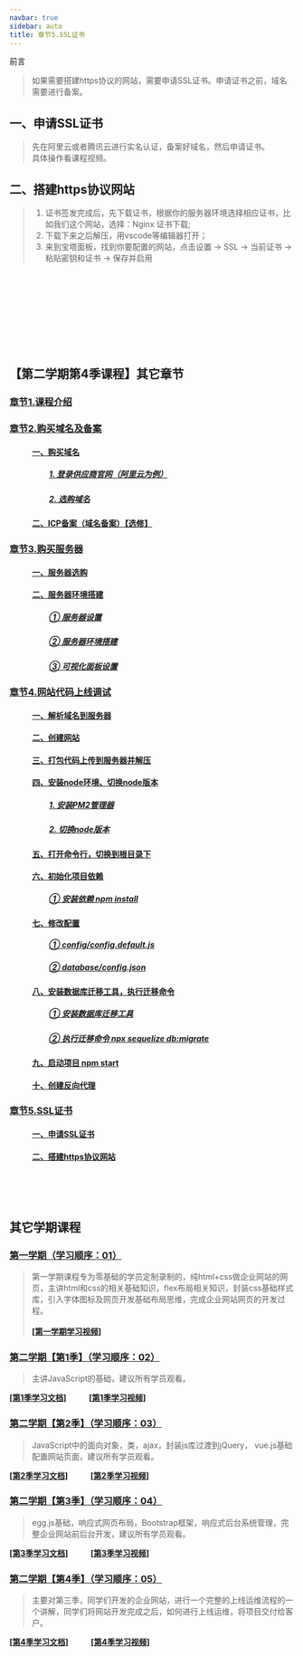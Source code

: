 ```yaml
---
navbar: true
sidebar: auto
title: 章节5.SSL证书
---
```


前言
> 如果需要搭建https协议的网站，需要申请SSL证书。申请证书之前，域名需要进行备案。
## 一、申请SSL证书
> 先在阿里云或者腾讯云进行实名认证，备案好域名，然后申请证书。<br/>
> 具体操作看课程视频。

## 二、搭建https协议网站
> 1. 证书签发完成后，先下载证书，根据你的服务器环境选择相应证书，比如我们这个网站，选择：Nginx 证书下载;<br/>
> 2. 下载下来之后解压，用vscode等编辑器打开；<br/>
> 3. 来到宝塔面板，找到你要配置的网站，点击设置 -> SSL -> 当前证书 -> 粘贴密钥和证书 -> 保存并启用

















<br/><br/><br/><br/><br/><br/><br/><br/>

## 【第二学期第4季课程】其它章节
### [章节1.课程介绍](/secondless/w-d '章节1.课程介绍')
<!-- <LessList  /> -->
### [章节2.购买域名及备案](/secondless/w-d/购买域名 '章节2.购买域名及备案')
####  <a href="/secondless/w-d/购买域名.html#一、购买域名" style="margin-left:40px;">一、购买域名</a>
##### <a href="/secondless/w-d/购买域名.html#_1-登录供应商官网-阿里云为例" style="margin-left:70px;">1. 登录供应商官网（阿里云为例）</a>
##### <a href="/secondless/w-d/购买域名.html#_2-选购域名" style="margin-left:70px;">2. 选购域名</a>
####  <a href="/secondless/w-d/购买域名.html#二、icp备案-域名备案-【选修】" style="margin-left:40px;">二、ICP备案（域名备案）【选修】</a>
### [章节3.购买服务器](/secondless/w-d/购买服务器 '章节3.购买服务器')
####  <a href="/secondless/w-d/购买服务器.html#一、服务器选购" style="margin-left:40px;">一、服务器选购</a>
####  <a href="/secondless/w-d/购买服务器.html#二、服务器环境搭建" style="margin-left:40px;">二、服务器环境搭建</a>
##### <a href="/secondless/w-d/购买服务器.html#_1-服务器设置" style="margin-left:70px;">① 服务器设置</a>
##### <a href="/secondless/w-d/购买服务器.html#_2-服务器环境搭建" style="margin-left:70px;">② 服务器环境搭建</a>
##### <a href="/secondless/w-d/购买服务器.html#_3-可视化面板设置" style="margin-left:70px;">③ 可视化面板设置</a>
### [章节4.网站代码上线调试](/secondless/w-d/网站代码上线调试 '章节3.网站代码上线调试')
####  <a href="/secondless/w-d/网站代码上线调试.html#一、解析域名到服务器" style="margin-left:40px;">一、解析域名到服务器</a>
####  <a href="/secondless/w-d/网站代码上线调试.html#二、创建网站" style="margin-left:40px;">二、创建网站</a>
####  <a href="/secondless/w-d/网站代码上线调试.html#三、打包代码上传到服务器并解压" style="margin-left:40px;">三、打包代码上传到服务器并解压</a>
####  <a href="/secondless/w-d/网站代码上线调试.html#四、安装node环境、切换node版本" style="margin-left:40px;">四、安装node环境、切换node版本</a>
##### <a href="/secondless/w-d/网站代码上线调试.html#_1-安装pm2管理器" style="margin-left:70px;">1. 安装PM2管理器</a>
##### <a href="/secondless/w-d/网站代码上线调试.html#_2-切换node版本" style="margin-left:70px;">2. 切换node版本</a>
####  <a href="/secondless/w-d/网站代码上线调试.html#五、打开命令行-切换到根目录下" style="margin-left:40px;">五、打开命令行，切换到根目录下</a>
####  <a href="/secondless/w-d/网站代码上线调试.html#六、初始化项目依赖" style="margin-left:40px;">六、初始化项目依赖</a>
##### <a href="/secondless/w-d/网站代码上线调试.html#_1-安装依赖-npm-install" style="margin-left:70px;">① 安装依赖 npm install</a>
####  <a href="/secondless/w-d/网站代码上线调试.html#七、修改配置" style="margin-left:40px;">七、修改配置</a>
##### <a href="/secondless/w-d/网站代码上线调试.html#_1-config-config-default-js" style="margin-left:70px;">① config/config.default.js</a>
##### <a href="/secondless/w-d/网站代码上线调试.html#_2-database-config-json" style="margin-left:70px;">② database/config.json</a>
####  <a href="/secondless/w-d/网站代码上线调试.html#八、安装数据库迁移工具-执行迁移命令" style="margin-left:40px;">八、安装数据库迁移工具，执行迁移命令</a>
##### <a href="/secondless/w-d/网站代码上线调试.html#_1-安装数据库迁移工具" style="margin-left:70px;">① 安装数据库迁移工具</a>
##### <a href="/secondless/w-d/网站代码上线调试.html#_2-执行迁移命令-npx-sequelize-db-migrate" style="margin-left:70px;">② 执行迁移命令 npx sequelize db:migrate</a>
####  <a href="/secondless/w-d/网站代码上线调试.html#九、启动项目-npm-start" style="margin-left:40px;">九、启动项目 npm start</a>
####  <a href="/secondless/w-d/网站代码上线调试.html#十、创建反向代理" style="margin-left:40px;">十、创建反向代理</a>
### [章节5.SSL证书](/secondless/w-d/SSL证书 '章节5.SSL证书')
####  <a href="/secondless/w-d/SSL证书.html#一、申请ssl证书" style="margin-left:40px;">一、申请SSL证书</a>
####  <a href="/secondless/w-d/SSL证书.html#二、搭建https协议网站" style="margin-left:40px;">二、搭建https协议网站</a>


<br/><br/><br/>



## 其它学期课程
### [第一学期（学习顺序：01）](/aboutless.html '第一学期课程')
> 第一学期课程专为零基础的学员定制录制的，纯html+css做企业网站的网页，主讲html和css的相关基础知识，flex布局相关知识，封装css基础样式库，引入字体图标及网页开发基础布局思维，完成企业网站网页的开发过程。<br/><br/>
<b><a href="https://study.163.com/course/courseMain.htm?courseId=1213374826&share=2&shareId=480000002289674" target="_blank">[第一学期学习视频]</a>
</b>

### [第二学期【第1季】（学习顺序：02）](/secondless/w-a '第二学期第1季课程')
> 主讲JavaScript的基础，建议所有学员观看。<br/>
<b>
   <a href="/secondless/w-a.html" target="_blank">[第1季学习文档]</a>&nbsp;&nbsp;&nbsp;&nbsp;&nbsp;
   <a style="margin-left:20px;" href="https://study.163.com/course/courseMain.htm?share=2&shareId=480000002289674&courseId=1213550818" target="_blank">[第1季学习视频]</a>
</b>

### [第二学期【第2季】（学习顺序：03）](/secondless/w-b '第二学期第2季课程')
> JavaScript中的面向对象，类，ajax，封装js库过渡到jQuery， vue.js基础配置网站页面，建议所有学员观看。<br/>
<b>
   <a href="/secondless/w-b.html" target="_blank">[第2季学习文档]</a>&nbsp;&nbsp;&nbsp;&nbsp;&nbsp;
   <a style="margin-left:20px;" href="https://study.163.com/course/courseMain.htm?share=2&shareId=480000002289674&courseId=1213781850" target="_blank">[第2季学习视频]</a>
</b>

### [第二学期【第3季】（学习顺序：04）](/secondless/w-c '第二学期第3季课程')
> egg.js基础，响应式网页布局，Bootstrap框架，响应式后台系统管理，完整企业网站前后台开发，建议所有学员观看。<br/>
<b>
   <a href="/secondless/w-c.html" target="_blank">[第3季学习文档]</a>&nbsp;&nbsp;&nbsp;&nbsp;&nbsp;
   <a style="margin-left:20px;" href="https://study.163.com/course/courseMain.htm?share=2&shareId=480000002289674&courseId=1213780858" target="_blank">[第3季学习视频]</a>
</b>

### [第二学期【第4季】（学习顺序：05）](/secondless/w-d '第二学期第4季课程')
> 主要对第三季，同学们开发的企业网站，进行一个完整的上线运维流程的一个讲解，同学们将网站开发完成之后，如何进行上线运维，将项目交付给客户。<br/>
<b>
   <a href="/secondless/w-d.html" target="_blank">[第4季学习文档]</a>&nbsp;&nbsp;&nbsp;&nbsp;&nbsp;
   <a href="https://study.163.com/course/courseMain.htm?courseId=1213794887&share=2&shareId=480000002289674" target="_blank" style="margin-left:20px;">[第4季学习视频]</a>
</b>